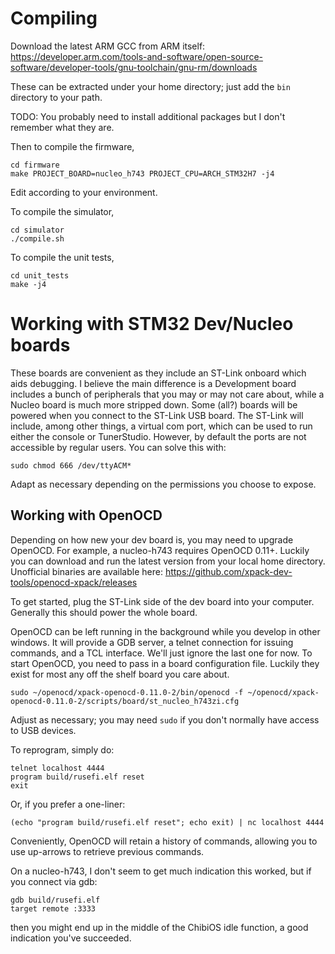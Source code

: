 # Compiling

Download the latest ARM GCC from ARM itself: https://developer.arm.com/tools-and-software/open-source-software/developer-tools/gnu-toolchain/gnu-rm/downloads

These can be extracted under your home directory; just add the `bin` directory to your path.

TODO: You probably need to install additional packages but I don't remember what they are.

Then to compile the firmware,
```
cd firmware
make PROJECT_BOARD=nucleo_h743 PROJECT_CPU=ARCH_STM32H7 -j4
```
Edit according to your environment.

To compile the simulator,
```
cd simulator
./compile.sh
```

To compile the unit tests,
```
cd unit_tests
make -j4
```


# Working with STM32 Dev/Nucleo boards

These boards are convenient as they include an ST-Link onboard which aids debugging.  I believe the main difference is a Development board includes a bunch of peripherals that you may or may not care about, while a Nucleo board is much more stripped down.  Some (all?) boards will be powered when you connect to the ST-Link USB board.  The ST-Link will include, among other things, a virtual com port, which can be used to run either the console or TunerStudio.  However, by default the ports are not accessible by regular users.  You can solve this with:

```
sudo chmod 666 /dev/ttyACM*
```

Adapt as necessary depending on the permissions you choose to expose.

## Working with OpenOCD

Depending on how new your dev board is, you may need to upgrade OpenOCD.  For example, a nucleo-h743 requires OpenOCD 0.11+.  Luckily you can download and run the latest version from your local home directory.  Unofficial binaries are available here:
https://github.com/xpack-dev-tools/openocd-xpack/releases

To get started, plug the ST-Link side of the dev board into your computer.  Generally this should power the whole board.

OpenOCD can be left running in the background while you develop in other windows.  It will provide a GDB server, a telnet connection for issuing commands, and a TCL interface.  We'll just ignore the last one for now.  To start OpenOCD, you need to pass in a board configuration file.  Luckily they exist for most any off the shelf board you care about.

```
sudo ~/openocd/xpack-openocd-0.11.0-2/bin/openocd -f ~/openocd/xpack-openocd-0.11.0-2/scripts/board/st_nucleo_h743zi.cfg
```
Adjust as necessary; you may need `sudo` if you don't normally have access to USB devices.

To reprogram, simply do:
```
telnet localhost 4444
program build/rusefi.elf reset
exit
```
Or, if you prefer a one-liner:
```
(echo "program build/rusefi.elf reset"; echo exit) | nc localhost 4444
```
Conveniently, OpenOCD will retain a history of commands, allowing you to use up-arrows to retrieve previous commands.

On a nucleo-h743, I don't seem to get much indication this worked, but if you connect via gdb:
```
gdb build/rusefi.elf
target remote :3333
```
then you might end up in the middle of the ChibiOS idle function, a good indication you've succeeded.

